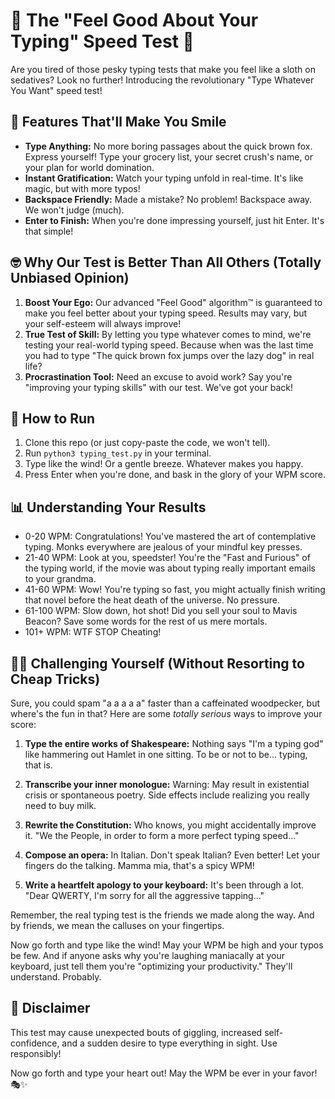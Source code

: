 # 🚀 The "Feel Good About Your Typing" Speed Test 🚀

Are you tired of those pesky typing tests that make you feel like a sloth on sedatives? Look no further! Introducing the revolutionary "Type Whatever You Want" speed test!

## 🎉 Features That'll Make You Smile

- **Type Anything:** No more boring passages about the quick brown fox. Express yourself! Type your grocery list, your secret crush's name, or your plan for world domination.
- **Instant Gratification:** Watch your typing unfold in real-time. It's like magic, but with more typos!
- **Backspace Friendly:** Made a mistake? No problem! Backspace away. We won't judge (much).
- **Enter to Finish:** When you're done impressing yourself, just hit Enter. It's that simple!

## 🤓 Why Our Test is Better Than All Others (Totally Unbiased Opinion)

1. **Boost Your Ego:** Our advanced "Feel Good" algorithm™ is guaranteed to make you feel better about your typing speed. Results may vary, but your self-esteem will always improve!
2. **True Test of Skill:** By letting you type whatever comes to mind, we're testing your real-world typing speed. Because when was the last time you had to type "The quick brown fox jumps over the lazy dog" in real life?
3. **Procrastination Tool:** Need an excuse to avoid work? Say you're "improving your typing skills" with our test. We've got your back!

## 🚦 How to Run

1. Clone this repo (or just copy-paste the code, we won't tell).
2. Run `python3 typing_test.py` in your terminal.
3. Type like the wind! Or a gentle breeze. Whatever makes you happy.
4. Press Enter when you're done, and bask in the glory of your WPM score.

## 📊 Understanding Your Results

- 0-20 WPM: Congratulations! You've mastered the art of contemplative typing. Monks everywhere are jealous of your mindful key presses.
- 21-40 WPM: Look at you, speedster! You're the "Fast and Furious" of the typing world, if the movie was about typing really important emails to your grandma.
- 41-60 WPM: Wow! You're typing so fast, you might actually finish writing that novel before the heat death of the universe. No pressure.
- 61-100 WPM: Slow down, hot shot! Did you sell your soul to Mavis Beacon? Save some words for the rest of us mere mortals.
- 101+ WPM: WTF STOP Cheating!

## 🏋️‍♀️ Challenging Yourself (Without Resorting to Cheap Tricks)

Sure, you could spam "a a a a a" faster than a caffeinated woodpecker, but where's the fun in that? Here are some *totally serious* ways to improve your score:

1. **Type the entire works of Shakespeare:** Nothing says "I'm a typing god" like hammering out Hamlet in one sitting. To be or not to be... typing, that is.

2. **Transcribe your inner monologue:** Warning: May result in existential crisis or spontaneous poetry. Side effects include realizing you really need to buy milk.

3. **Rewrite the Constitution:** Who knows, you might accidentally improve it. "We the People, in order to form a more perfect typing speed..."

4. **Compose an opera:** In Italian. Don't speak Italian? Even better! Let your fingers do the talking. Mamma mia, that's a spicy WPM!

5. **Write a heartfelt apology to your keyboard:** It's been through a lot. "Dear QWERTY, I'm sorry for all the aggressive tapping..."

Remember, the real typing test is the friends we made along the way. And by friends, we mean the calluses on your fingertips.

Now go forth and type like the wind! May your WPM be high and your typos be few. And if anyone asks why you're laughing maniacally at your keyboard, just tell them you're "optimizing your productivity." They'll understand. Probably.

## 🚨 Disclaimer

This test may cause unexpected bouts of giggling, increased self-confidence, and a sudden desire to type everything in sight. Use responsibly!

Now go forth and type your heart out! May the WPM be ever in your favor! 🎭✨
